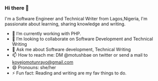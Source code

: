 ### Hi there 👋
 I'm a Software Engineer and Technical Writer from Lagos,Nigeria,  I'm passionate about learning, sharing knowledge and writing.

- 🌱 I’m currently working with PHP.
- 👯 I’m looking to collaborate on Software Development and Technical Writing
- 💬 Ask me about Software development, Technical Writing
- 📫 How to reach me: DM @motushbae on twitter or send a mail to koyejomotunrayo@gmail.com
- 😄 Pronouns: she/her
- ⚡ Fun fact: Reading and writing are my fav things to do.


